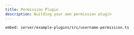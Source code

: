 ```yaml
---
title: Permission Plugin
description: Building your own permission plugin
---
```


`embed: server/example-plugins/src/username-permission.ts`